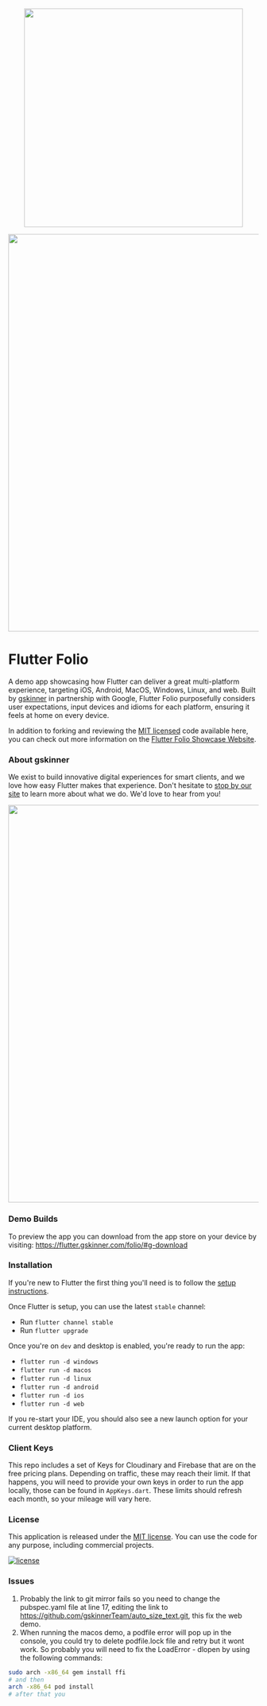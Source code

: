<br />
<p align="center"><a href="https://flutter.gskinner.com"><img src="https://flutter.gskinner.com/folio/assets/images/gskinnerxflutter.png?" width="440px"></a></p>

<p align="center"><img src="https://flutter.gskinner.com/folio/assets/images/git_promoimage.png?" width="800px"></p>

# Flutter Folio

A demo app showcasing how Flutter can deliver a great multi-platform experience, targeting iOS, Android, MacOS, Windows, Linux, and web. Built by [gskinner](https://gskinner.com) in partnership with Google, Flutter Folio purposefully considers user expectations, input devices and idioms for each platform, ensuring it feels at home on every device.

In addition to forking and reviewing the [MIT licensed](LICENSE.md) code available here, you can check out more information on the [Flutter Folio Showcase Website](https://flutter.gskinner.com).

### About gskinner

We exist to build innovative digital experiences for smart clients, and we love how easy Flutter makes that experience. Don't hesitate to [stop by our site](https://gskinner.com) to learn more about what we do. We'd love to hear from you!

<p align="center"><img src="https://flutter.gskinner.com/folio/assets/images/git_dashes.png?" width="800px"></p>

### Demo Builds

To preview the app you can download from the app store on your device by visiting:
https://flutter.gskinner.com/folio/#g-download

### Installation

If you're new to Flutter the first thing you'll need is to follow the [setup instructions](https://flutter.dev/docs/get-started/install).

Once Flutter is setup, you can use the latest `stable` channel:

- Run `flutter channel stable`
- Run `flutter upgrade`

Once you're on `dev` and desktop is enabled, you're ready to run the app:

- `flutter run -d windows`
- `flutter run -d macos`
- `flutter run -d linux`
- `flutter run -d android`
- `flutter run -d ios`
- `flutter run -d web`

If you re-start your IDE, you should also see a new launch option for your current desktop platform.

### Client Keys

This repo includes a set of Keys for Cloudinary and Firebase that are on the free pricing plans. Depending on traffic, these may reach their limit. If that happens, you will need to provide your own keys in order to run the app locally, those can be found in `AppKeys.dart`. These limits should refresh each month, so your mileage will vary here.

### License

This application is released under the [MIT license](LICENSE.md). You can use the code for any purpose, including commercial projects.

[![license](https://img.shields.io/badge/License-MIT-yellow.svg)](https://opensource.org/licenses/MIT)

### Issues

1. Probably the link to git mirror fails so you need to change the pubspec.yaml file at line 17,
   editing the link to https://github.com/gskinnerTeam/auto_size_text.git, this fix the web demo.
2. When running the macos demo, a podfile error will pop up in the console, you could try to delete
   podfile.lock file and retry but it wont work. So probably you will need to fix the LoadError - dlopen by using the following commands:

```bash
sudo arch -x86_64 gem install ffi
# and then
arch -x86_64 pod install
# after that you 
```
